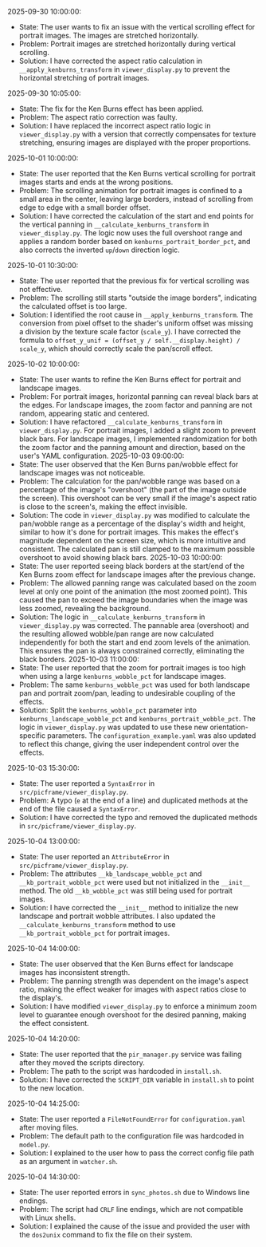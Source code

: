 2025-09-30 10:00:00:
* State: The user wants to fix an issue with the vertical scrolling effect for portrait images. The images are stretched horizontally.
* Problem: Portrait images are stretched horizontally during vertical scrolling.
* Solution: I have corrected the aspect ratio calculation in `__apply_kenburns_transform` in `viewer_display.py` to prevent the horizontal stretching of portrait images.

2025-09-30 10:05:00:
* State: The fix for the Ken Burns effect has been applied.
* Problem: The aspect ratio correction was faulty.
* Solution: I have replaced the incorrect aspect ratio logic in `viewer_display.py` with a version that correctly compensates for texture stretching, ensuring images are displayed with the proper proportions.

2025-10-01 10:00:00:
* State: The user reported that the Ken Burns vertical scrolling for portrait images starts and ends at the wrong positions.
* Problem: The scrolling animation for portrait images is confined to a small area in the center, leaving large borders, instead of scrolling from edge to edge with a small border offset.
* Solution: I have corrected the calculation of the start and end points for the vertical panning in `__calculate_kenburns_transform` in `viewer_display.py`. The logic now uses the full overshoot range and applies a random border based on `kenburns_portrait_border_pct`, and also corrects the inverted `up`/`down` direction logic.

2025-10-01 10:30:00:
* State: The user reported that the previous fix for vertical scrolling was not effective.
* Problem: The scrolling still starts "outside the image borders", indicating the calculated offset is too large.
* Solution: I identified the root cause in `__apply_kenburns_transform`. The conversion from pixel offset to the shader's uniform offset was missing a division by the texture scale factor (`scale_y`). I have corrected the formula to `offset_y_unif = (offset_y / self.__display.height) / scale_y`, which should correctly scale the pan/scroll effect.

2025-10-02 10:00:00:
* State: The user wants to refine the Ken Burns effect for portrait and landscape images.
* Problem: For portrait images, horizontal panning can reveal black bars at the edges. For landscape images, the zoom factor and panning are not random, appearing static and centered.
* Solution: I have refactored `__calculate_kenburns_transform` in `viewer_display.py`. For portrait images, I added a slight zoom to prevent black bars. For landscape images, I implemented randomization for both the zoom factor and the panning amount and direction, based on the user's YAML configuration.
2025-10-03 09:00:00:
* State: The user observed that the Ken Burns pan/wobble effect for landscape images was not noticeable.
* Problem: The calculation for the pan/wobble range was based on a percentage of the image's "overshoot" (the part of the image outside the screen). This overshoot can be very small if the image's aspect ratio is close to the screen's, making the effect invisible.
* Solution: The code in `viewer_display.py` was modified to calculate the pan/wobble range as a percentage of the display's width and height, similar to how it's done for portrait images. This makes the effect's magnitude dependent on the screen size, which is more intuitive and consistent. The calculated pan is still clamped to the maximum possible overshoot to avoid showing black bars.
2025-10-03 10:00:00:
* State: The user reported seeing black borders at the start/end of the Ken Burns zoom effect for landscape images after the previous change.
* Problem: The allowed panning range was calculated based on the zoom level at only one point of the animation (the most zoomed point). This caused the pan to exceed the image boundaries when the image was less zoomed, revealing the background.
* Solution: The logic in `__calculate_kenburns_transform` in `viewer_display.py` was corrected. The pannable area (overshoot) and the resulting allowed wobble/pan range are now calculated independently for both the start and end zoom levels of the animation. This ensures the pan is always constrained correctly, eliminating the black borders.
2025-10-03 11:00:00:
* State: The user reported that the zoom for portrait images is too high when using a large `kenburns_wobble_pct` for landscape images.
* Problem: The same `kenburns_wobble_pct` was used for both landscape pan and portrait zoom/pan, leading to undesirable coupling of the effects.
* Solution: Split the `kenburns_wobble_pct` parameter into `kenburns_landscape_wobble_pct` and `kenburns_portrait_wobble_pct`. The logic in `viewer_display.py` was updated to use these new orientation-specific parameters. The `configuration_example.yaml` was also updated to reflect this change, giving the user independent control over the effects.

2025-10-03 15:30:00:
* State: The user reported a `SyntaxError` in `src/picframe/viewer_display.py`.
* Problem: A typo (`e` at the end of a line) and duplicated methods at the end of the file caused a `SyntaxError`.
* Solution: I have corrected the typo and removed the duplicated methods in `src/picframe/viewer_display.py`.

2025-10-04 13:00:00:
* State: The user reported an `AttributeError` in `src/picframe/viewer_display.py`.
* Problem: The attributes `__kb_landscape_wobble_pct` and `__kb_portrait_wobble_pct` were used but not initialized in the `__init__` method. The old `__kb_wobble_pct` was still being used for portrait images.
* Solution: I have corrected the `__init__` method to initialize the new landscape and portrait wobble attributes. I also updated the `__calculate_kenburns_transform` method to use `__kb_portrait_wobble_pct` for portrait images.

2025-10-04 14:00:00:
* State: The user observed that the Ken Burns effect for landscape images has inconsistent strength.
* Problem: The panning strength was dependent on the image's aspect ratio, making the effect weaker for images with aspect ratios close to the display's.
* Solution: I have modified `viewer_display.py` to enforce a minimum zoom level to guarantee enough overshoot for the desired panning, making the effect consistent.

2025-10-04 14:20:00:
* State: The user reported that the `pir_manager.py` service was failing after they moved the scripts directory.
* Problem: The path to the script was hardcoded in `install.sh`.
* Solution: I have corrected the `SCRIPT_DIR` variable in `install.sh` to point to the new location.

2025-10-04 14:25:00:
* State: The user reported a `FileNotFoundError` for `configuration.yaml` after moving files.
* Problem: The default path to the configuration file was hardcoded in `model.py`.
* Solution: I explained to the user how to pass the correct config file path as an argument in `watcher.sh`.

2025-10-04 14:30:00:
* State: The user reported errors in `sync_photos.sh` due to Windows line endings.
* Problem: The script had `CRLF` line endings, which are not compatible with Linux shells.
* Solution: I explained the cause of the issue and provided the user with the `dos2unix` command to fix the file on their system.